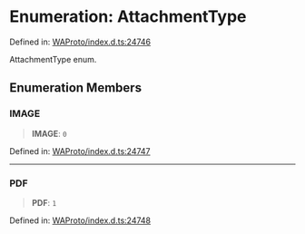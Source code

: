 # Enumeration: AttachmentType

Defined in: [WAProto/index.d.ts:24746](https://github.com/Fokusdotid/Baileys/blob/4c54e9ae0a9f37422d51e97c3454891bf06f36e1/WAProto/index.d.ts#L24746)

AttachmentType enum.

## Enumeration Members

### IMAGE

> **IMAGE**: `0`

Defined in: [WAProto/index.d.ts:24747](https://github.com/Fokusdotid/Baileys/blob/4c54e9ae0a9f37422d51e97c3454891bf06f36e1/WAProto/index.d.ts#L24747)

***

### PDF

> **PDF**: `1`

Defined in: [WAProto/index.d.ts:24748](https://github.com/Fokusdotid/Baileys/blob/4c54e9ae0a9f37422d51e97c3454891bf06f36e1/WAProto/index.d.ts#L24748)
